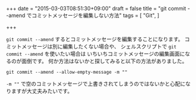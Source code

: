 +++
date = "2015-03-03T08:51:30+09:00"
draft = false
title = "git commit --amend でコミットメッセージを編集しない方法"
tags = [
    "Git",
]

+++

`git commit --amend` するとコミットメッセージを編集することになります。
コミットメッセージは別に編集したくない場合や、
シェルスクリプトで `git commit --amend` を使いたい場合は
いちいちコミットメッセージの編集画面になるのが面倒です。
何か方法はないかと探してみると以下の方法がありました。

```
git commit --amend --allow-empty-message -m ""
```

`-m ""` で空のコミットメッセージで上書きされてしまうのではないかと心配になりますが大丈夫みたいです。